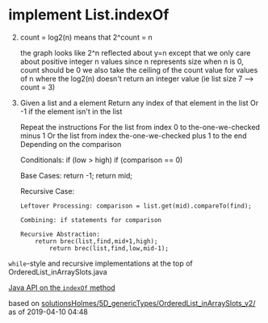 # implement List.indexOf

2.	count = log2(n)
	means that
	2^count = n
	
	the graph looks like
	2^n reflected about y=n
	except that we only care
	about positive integer n values
	since n represents size
	when n is 0, count should be 0
	we also take the ceiling of the count value
	for values of n where the log2(n)
	doesn't return an integer value
	(ie list size 7 --> count = 3)
	

3.	Given a list and a element
	Return any index of that element in the list
	Or -1 if the element isn't in the list

	Repeat the instructions
	For the list from index 0 to the-one-we-checked minus 1
	Or the list from index the-one-we-checked plus 1 to the end
	Depending on the comparison

	Conditionals: if (low > high)
		      if (comparison == 0)

	Base Cases: return -1;
		    return mid;

	Recursive Case:

		Leftover Processing: comparison = list.get(mid).compareTo(find);

		Combining: if statements for comparison

		Recursive Abstraction:	
			return brec(list,find,mid+1,high);
      			return brec(list,find,low,mid-1);


`while`-style and recursive implementations at the top of
OrderedList_inArraySlots.java

[Java API on the `indexOf` method](https://docs.oracle.com/javase/10/docs/api/java/util/List.html#indexOf(java.lang.Object))

based on [solutionsHolmes/5D_genericTypes/OrderedList_inArraySlots_v2/](https://github.com/stuyvesant-cs/solutionsHolmes/tree/master/5D_genericTypes/OrderedList_inArraySlots_v2)
as of 2019-04-10 04:48
